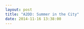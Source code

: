 ```yaml
---
layout: post
title: "A2DD: Summer in the City"
date: 2014-11-16 13:38:00
---
```


<link rel="stylesheet" href="http://cdn.leafletjs.com/leaflet-0.7.3/leaflet.css" />
<style>

    #map {
        height: 700px;
        width: 100%;
    }
    h1 {
        font-family: "Lato";
        font-size: 18px;
    }

</style>

<div id="map"></div>

<script src="http://d3js.org/d3.v3.min.js" charset="utf-8"></script>
<script src="http://cdn.leafletjs.com/leaflet-0.7.3/leaflet.js"></script>
<script src="/leaflet-heat.js"></script>
<script src="/geoparsed.js"></script>
<script>

    var locations = [];

    var carpools = new L.LayerGroup();

    var RedIcon = L.Icon.Default.extend({
        options: {
            iconUrl: "/images/marker-icon-red.png"
        }
    });
    var redIcon = new RedIcon();
    d3.csv("/carpool-sites.csv", function(data) {
        data.forEach(function(d) {
            L.marker([d.Latitude, d.Longitude], {icon: redIcon}).bindPopup(d["Carpool Site"]).addTo(carpools);
        });
    });
        
    var map = L.map("map", {layers: [carpools]}).setView([42.39, -83.278], 10);
    var heat = L.heatLayer(addressPoints, {radius:45, blur:10}).addTo(map);
    var tiles = L.tileLayer('http://{s}.tile.osm.org/{z}/{x}/{y}.png', {
    }).addTo(map);

</script>

